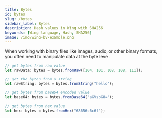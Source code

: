 ```yaml
---
title: Bytes
id: bytes
slug: /bytes
sidebar_label: Bytes
description: Hash values in Wing with SHA256
keywords: [Wing language, Hash, SHA256]
image: /img/wing-by-example.png
---
```


When working with binary files like images, audio, or other binary formats, you often need to manipulate data at the byte level.

```js playground example title="main.w"
// get bytes from raw value
let rawData: bytes = bytes.fromRaw([104, 101, 108, 108, 111]);

// get the bytes from a string
let rawString: bytes = bytes.fromString("hello");

// get bytes from base64 encoded value
let base64: bytes = bytes.fromBase64("aGVsbG8=");

// get bytes from hex value
let hex: bytes = bytes.fromHex("68656c6c6f");
```




